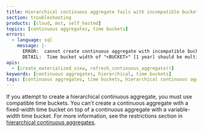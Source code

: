 ```yaml
---
title: Hierarchical continuous aggregate fails with incompatible bucket width
section: troubleshooting
products: [cloud, mst, self_hosted]
topics: [continuous aggregates, time buckets]
errors:
  - language: sql
    message: |-
      ERROR:  cannot create continuous aggregate with incompatible bucket width
      DETAIL:  Time bucket width of "<BUCKET>" [1 year] should be multiple of the time bucket width of "<BUCKET>" [1 day].
apis:
  - [create_materialized_view, refresh_continuous_aggregate()]
keywords: [continuous aggregates, hierarchical, time buckets]
tags: [continuous aggregates, time buckets, hierarchical continuous aggregates]
---
```


<!---
* Use this format for writing troubleshooting sections:
 - Cause: What causes the problem?
 - Consequence: What does the user see when they hit this problem?
 - Fix/Workaround: What can the user do to fix or work around the problem? Provide a "Resolving" Procedure if required.
 - Result: When the user applies the fix, what is the result when the same action is applied?
* Copy this comment at the top of every troubleshooting page
-->

If you attempt to create a hierarchical continuous aggregate, you must use
compatible time buckets. You can't create a continuous aggregate with a
fixed-width time bucket on top of a continuous aggregate with a variable-width
time bucket. For more information, see the restrictions section in
[hierarchical continuous aggregates][h-caggs-restrictions].

[h-caggs-restrictions]: /timescaledb/:currentVersion:/how-to-guides/continuous-aggregates/hierarchical-continuous-aggregates/#restrictions
